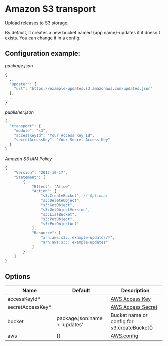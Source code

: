 # Amazon S3 transport

Upload releases to S3 storage.

By default, it creates a new bucket named {app name}-updates if it
doesn't exists. You can change it in a config.

## Configuration example:
*package.json*
```js
{
  ...
  "updater": {
    "url": "https://example-updates.s3.amazonaws.com/updates.json"
  },
  ...
}
```

*publisher.json*
```js
{
  "transport": {
    "module": "s3",
    "accessKeyId": "Your Access Key Id",
    "secretAccessKey": "Your Secret Access Key"
  }
}
```

*Amazon S3 IAM Policy*
```js
{
    "Version": "2012-10-17",
    "Statement": [
        {
            "Effect": "Allow",
            "Action": [
                "s3:CreateBucket", // Optional
                "s3:DeleteObject",
                "s3:GetObject",
                "s3:GetObjectVersion",
                "s3:ListBucket",
                "s3:PutObject",
                "s3:PutObjectAcl"
            ],
            "Resource": [
                "arn:aws:s3:::example-updates/*",
                "arn:aws:s3:::example-updates"
            ]
        }
    ]
}
```

## Options
Name                | Default                       | Description
--------------------|-------------------------------|------------
accessKeyId*        |                               | [AWS Access Key](http://docs.aws.amazon.com/general/latest/gr/managing-aws-access-keys.html)
secretAccessKey*    |                               | [AWS Access Secret](http://docs.aws.amazon.com/general/latest/gr/managing-aws-access-keys.html)
bucket              | package.json:name + 'updates' | Bucket name or config for [s3.createBucket()](http://docs.aws.amazon.com/AWSJavaScriptSDK/latest/AWS/S3.html#createBucket-property)
aws                 | {}                            | [AWS.config](http://docs.aws.amazon.com/AWSJavaScriptSDK/latest/AWS/Config.html)